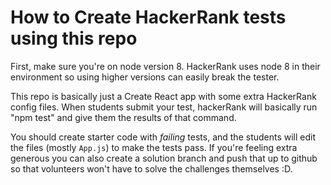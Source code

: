 # How to Create HackerRank tests using this repo

First, make sure you're on node version 8. HackerRank uses node 8 in their environment so using higher versions can easily break the tester.


This repo is basically just a Create React app with some extra HackerRank config files. When students submit your test, hackerRank will basically run "npm test" and give them the results of that command. 

You should create starter code with *failing* tests, and the students will edit the files (mostly `App.js`) to make the tests pass. If you're feeling extra generous you can also create a solution branch and push that up to github so that volunteers won't have to solve the challenges themselves :D. 